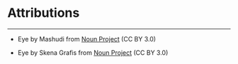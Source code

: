 # Attributions

---

* Eye by Mashudi from [Noun Project](https://thenounproject.com/browse/icons/term/eye/) (CC BY 3.0)

* Eye by Skena Grafis from [Noun Project](https://thenounproject.com/browse/icons/term/eye/) (CC BY 3.0)